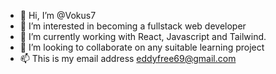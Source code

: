 - 👋 Hi, I’m @Vokus7
- 👀 I’m interested in becoming a fullstack web developer
- 🌱 I’m currently working with React, Javascript and Tailwind.
- 💞️ I’m looking to collaborate on any suitable learning project
- 📫 This is my email address eddyfree69@gmail.com

<!---
Vokus7/Vokus7 is a ✨ special ✨ repository because its `README.md` (this file) appears on your GitHub profile.
You can click the Preview link to take a look at your changes.
--->
